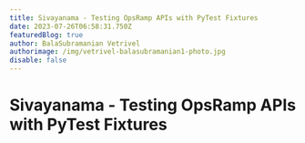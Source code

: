 ```yaml
---
title: Sivayanama - Testing OpsRamp APIs with PyTest Fixtures
date: 2023-07-26T06:58:31.750Z
featuredBlog: true
author: BalaSubramanian Vetrivel
authorimage: /img/vetrivel-balasubramanian1-photo.jpg
disable: false
---
```

<!--StartFragment-->

# Sivayanama - Testing OpsRamp APIs with PyTest Fixtures

<!--EndFragment-->